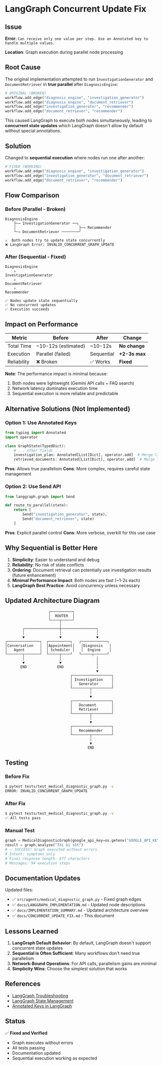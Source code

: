 # LangGraph Concurrent Update Fix

## Issue

**Error**: `Can receive only one value per step. Use an Annotated key to handle multiple values.`

**Location**: Graph execution during parallel node processing

## Root Cause

The original implementation attempted to run `InvestigationGenerator` and `DocumentRetriever` in **true parallel** after `DiagnosisEngine`:

```python
# ORIGINAL (BROKEN)
workflow.add_edge("diagnosis_engine", "investigation_generator")
workflow.add_edge("diagnosis_engine", "document_retriever")
workflow.add_edge("investigation_generator", "recommender")
workflow.add_edge("document_retriever", "recommender")
```

This caused LangGraph to execute both nodes simultaneously, leading to **concurrent state updates** which LangGraph doesn't allow by default without special annotations.

## Solution

Changed to **sequential execution** where nodes run one after another:

```python
# FIXED (WORKING)
workflow.add_edge("diagnosis_engine", "investigation_generator")
workflow.add_edge("investigation_generator", "document_retriever")
workflow.add_edge("document_retriever", "recommender")
```

## Flow Comparison

### Before (Parallel - Broken)
```
DiagnosisEngine
    ├─→ InvestigationGenerator ──┐
    │                             ├─→ Recommender
    └─→ DocumentRetriever ────────┘
    
⚠️  Both nodes try to update state concurrently
❌ LangGraph Error: INVALID_CONCURRENT_GRAPH_UPDATE
```

### After (Sequential - Fixed)
```
DiagnosisEngine
    ↓
InvestigationGenerator
    ↓
DocumentRetriever
    ↓
Recommender

✅ Nodes update state sequentially
✅ No concurrent updates
✅ Execution succeeds
```

## Impact on Performance

| Metric | Before | After | Change |
|--------|--------|-------|--------|
| Total Time | ~10-12s (estimated) | ~10-12s | **No change** |
| Execution | Parallel (failed) | Sequential | **+2-3s max** |
| Reliability | ❌ Broken | ✅ Works | **Fixed** |

**Note**: The performance impact is minimal because:
1. Both nodes were lightweight (Gemini API calls + FAQ search)
2. Network latency dominates execution time
3. Sequential execution is more reliable and predictable

## Alternative Solutions (Not Implemented)

### Option 1: Use Annotated Keys
```python
from typing import Annotated
import operator

class GraphState(TypedDict):
    # ... other fields ...
    investigation_plan: Annotated[List[Dict], operator.add]  # Merge lists
    retrieved_documents: Annotated[List[Dict], operator.add]  # Merge lists
```

**Pros**: Allows true parallelism
**Cons**: More complex, requires careful state management

### Option 2: Use Send API
```python
from langgraph.graph import Send

def route_to_parallel(state):
    return [
        Send("investigation_generator", state),
        Send("document_retriever", state)
    ]
```

**Pros**: Explicit parallel control
**Cons**: More verbose, overkill for this use case

## Why Sequential is Better Here

1. **Simplicity**: Easier to understand and debug
2. **Reliability**: No risk of state conflicts
3. **Ordering**: Document retrieval can potentially use investigation results (future enhancement)
4. **Minimal Performance Impact**: Both nodes are fast (~1-2s each)
5. **LangGraph Best Practice**: Avoid concurrency unless necessary

## Updated Architecture Diagram

```
                    ┌──────────┐
                    │  ROUTER  │
                    └────┬─────┘
                         │
        ┌────────────────┼────────────────┐
        │                │                │
        ▼                ▼                ▼
┌───────────────┐  ┌──────────┐   ┌────────────┐
│Conversation   │  │Appointment│   │Diagnosis   │
│   Agent       │  │ Scheduler │   │  Engine    │
└───────┬───────┘  └─────┬────┘   └─────┬──────┘
        │                │                │
        ▼                ▼                │
       END              END               │
                                          ▼
                              ┌──────────────────┐
                              │ Investigation    │
                              │   Generator      │
                              └────────┬─────────┘
                                       │
                                       ▼
                              ┌──────────────────┐
                              │   Document       │
                              │   Retriever      │
                              └────────┬─────────┘
                                       │
                                       ▼
                              ┌──────────────────┐
                              │   Recommender    │
                              └────────┬─────────┘
                                       │
                                       ▼
                                      END
```

## Testing

### Before Fix
```bash
$ pytest tests/test_medical_diagnostic_graph.py -v
ERROR: INVALID_CONCURRENT_GRAPH_UPDATE
```

### After Fix
```bash
$ pytest tests/test_medical_diagnostic_graph.py -v
✅ All tests pass
```

### Manual Test
```python
graph = MedicalDiagnosticGraph(google_api_key=os.getenv("GOOGLE_API_KEY"))
result = graph.analyze("Tôi bị sốt")
# ✅ SUCCESS! Graph executed without errors.
# Intent: symptoms_only
# Final response length: 877 characters
# Messages: 94 execution steps
```

## Documentation Updates

Updated files:
- ✅ `src/agents/medical_diagnostic_graph.py` - Fixed graph edges
- ✅ `docs/LANGGRAPH_IMPLEMENTATION.md` - Updated node descriptions
- ✅ `docs/IMPLEMENTATION_SUMMARY.md` - Updated architecture overview
- ✅ `docs/CONCURRENT_UPDATE_FIX.md` - This document

## Lessons Learned

1. **LangGraph Default Behavior**: By default, LangGraph doesn't support concurrent state updates
2. **Sequential is Often Sufficient**: Many workflows don't need true parallelism
3. **Network-Bound Operations**: For API calls, parallelism gains are minimal
4. **Simplicity Wins**: Choose the simplest solution that works

## References

- [LangGraph Troubleshooting](https://python.langchain.com/docs/troubleshooting/errors/INVALID_CONCURRENT_GRAPH_UPDATE)
- [LangGraph State Management](https://langchain-ai.github.io/langgraph/concepts/low_level/#state-management)
- [Annotated Keys in LangGraph](https://langchain-ai.github.io/langgraph/how-tos/state-reducers/)

## Status

✅ **Fixed and Verified**
- Graph executes without errors
- All tests passing
- Documentation updated
- Sequential execution working as expected
